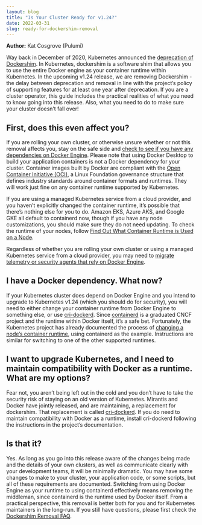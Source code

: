 ```yaml
---
layout: blog
title: "Is Your Cluster Ready for v1.24?"
date: 2022-03-31
slug: ready-for-dockershim-removal
---
```


**Author:** Kat Cosgrove (Pulumi)


Way back in December of 2020, Kubernetes announced the [deprecation of Dockershim](/blog/2020/12/02/dont-panic-kubernetes-and-docker/). In Kubernetes, dockershim is a software shim that allows you to use the entire Docker engine as your container runtime within Kubernetes. In the upcoming v1.24 release, we are removing Dockershim - the delay between deprecation and removal in line with the project’s policy of supporting features for at least one year after deprecation. If you are a cluster operator, this guide includes the practical realities of what you need to know going into this release. Also, what you need to do to make sure your cluster doesn’t fall over!

## First, does this even affect you?

If you are rolling your own cluster, or otherwise unsure whether or not this removal affects you, stay on the safe side and [check to see if you have any dependencies on Docker Engine](/docs/tasks/administer-cluster/migrating-from-dockershim/check-if-dockershim-deprecation-affects-you/). Please note that using Docker Desktop to build your application containers is not a Docker dependency for your cluster. Container images built by Docker are compliant with the [Open Container Initiative (OCI)](https://opencontainers.org/), a Linux Foundation governance structure that defines industry standards around container formats and runtimes. They will work just fine on any container runtime supported by Kubernetes.

If you are using a managed Kubernetes service from a cloud provider, and you haven’t explicitly changed the container runtime, it’s possible that there’s nothing else for you to do. Amazon EKS, Azure AKS, and Google GKE all default to containerd now, though if you have any node customizations, you should make sure they do not need updating. To check the runtime of your nodes, follow [Find Out What Container Runtime is Used on a Node](​​/docs/tasks/administer-cluster/migrating-from-dockershim/find-out-runtime-you-use/).

Regardless of whether you are rolling your own cluster or using a managed Kubernetes service from a cloud provider, you may need to [migrate telemetry or security agents that rely on Docker Engine](/docs/tasks/administer-cluster/migrating-from-dockershim/migrating-telemetry-and-security-agents/). 

## I have a Docker dependency. What now?

If your Kubernetes cluster does depend on Docker Engine and you intend to upgrade to Kubernetes v1.24 (which you should do for security), you will need to either change your container runtime from Docker Engine to something else, or use [cri-dockerd](https://github.com/Mirantis/cri-dockerd). Since [containerd](https://containerd.io/) is a graduated CNCF project and the runtime within Docker itself, it’s a safe bet. Fortunately, the Kubernetes project has already documented the process of [changing a node’s container runtime](/docs/tasks/administer-cluster/migrating-from-dockershim/change-runtime-containerd/), using containerd as the example. Instructions are similar for switching to one of the other supported runtimes.

## I want to upgrade Kubernetes, and I need to maintain compatibility with Docker as a runtime. What are my options?

Fear not, you aren’t being left out in the cold and you don’t have to take the security risk of staying on an old version of Kubernetes. Mirantis and Docker have jointly released, and are maintaining, a replacement for dockershim. That replacement is called [cri-dockerd](https://github.com/Mirantis/cri-dockerd). If you do need to maintain compatibility with Docker as a runtime, install cri-dockerd following the instructions in the project’s documentation.

## Is that it?


Yes. As long as you go into this release aware of the changes being made and the details of your own clusters, as well as communicate clearly with your development teams, it will be minimally dramatic. You may have some changes to make to your cluster, your application code, or some scripts, but all of these requirements are documented. Switching from using Docker Engine as your runtime to using containerd effectively means removing the middleman, since containerd is the runtime used by Docker itself. From a practical perspective, this removal is better both for you and for Kubernetes maintainers in the long-run. If you still have questions, please first check the [Dockershim Removal FAQ](/blog/2022/02/17/dockershim-faq/).
